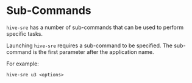 # Sub-Commands

`hive-sre` has a number of sub-commands that can be used to perform specific tasks.

Launching `hive-sre` requires a sub-command to be specified.  The sub-command is the first parameter after the application name.

For example:
```
hive-sre u3 <options>
```
